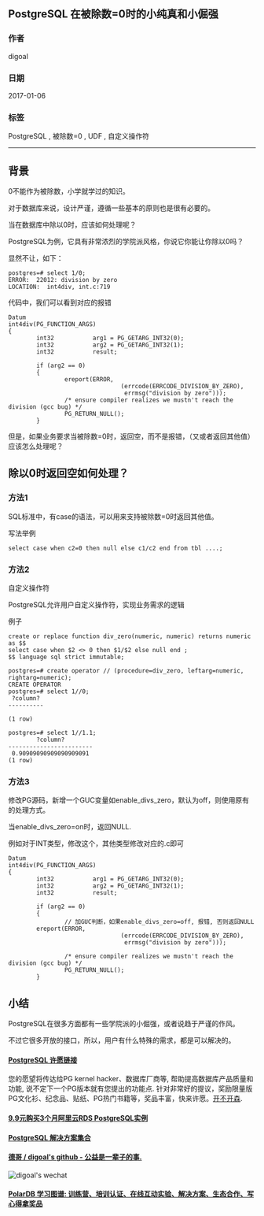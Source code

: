 ## PostgreSQL 在被除数=0时的小纯真和小倔强  
                                                                                
### 作者                                                                               
digoal                                                                                
                                                                                
### 日期                                                                               
2017-01-06                                                                                    
                                                                                
### 标签                                                                              
PostgreSQL , 被除数=0 , UDF , 自定义操作符           
                                                                                
----                                                                              
                                           
## 背景   
0不能作为被除数，小学就学过的知识。     
    
对于数据库来说，设计严谨，遵循一些基本的原则也是很有必要的。     
     
当在数据库中除以0时，应该如何处理呢？  
  
PostgreSQL为例，它具有非常浓烈的学院派风格，你说它你能让你除以0吗？     
    
显然不让，如下：  
  
```
postgres=# select 1/0;  
ERROR:  22012: division by zero  
LOCATION:  int4div, int.c:719  
```  
   
代码中，我们可以看到对应的报错  
  
```  
Datum  
int4div(PG_FUNCTION_ARGS)  
{  
        int32           arg1 = PG_GETARG_INT32(0);  
        int32           arg2 = PG_GETARG_INT32(1);  
        int32           result;  
  
        if (arg2 == 0)  
        {  
                ereport(ERROR,  
                                (errcode(ERRCODE_DIVISION_BY_ZERO),  
                                 errmsg("division by zero")));  
                /* ensure compiler realizes we mustn't reach the division (gcc bug) */  
                PG_RETURN_NULL();  
        }  
```  
  
但是，如果业务要求当被除数=0时，返回空，而不是报错，（又或者返回其他值）应该怎么处理呢？  
  
## 除以0时返回空如何处理？  
### 方法1  
SQL标准中，有case的语法，可以用来支持被除数=0时返回其他值。  
  
写法举例  
  
```  
select case when c2=0 then null else c1/c2 end from tbl ....;  
```  
  
### 方法2  
自定义操作符  
  
PostgreSQL允许用户自定义操作符，实现业务需求的逻辑  
  
例子  
  
```  
create or replace function div_zero(numeric, numeric) returns numeric as $$                 
select case when $2 <> 0 then $1/$2 else null end ;                
$$ language sql strict immutable;  
  
postgres=# create operator // (procedure=div_zero, leftarg=numeric, rightarg=numeric);  
CREATE OPERATOR  
postgres=# select 1//0;  
 ?column?   
----------  
           
(1 row)  
  
postgres=# select 1//1.1;  
        ?column?          
------------------------  
 0.90909090909090909091  
(1 row)  
```  
  
### 方法3  
修改PG源码，新增一个GUC变量如enable_divs_zero，默认为off，则使用原有的处理方式。  
  
当enable_divs_zero=on时，返回NULL.  
  
例如对于INT类型，修改这个，其他类型修改对应的.c即可  
  
```  
Datum  
int4div(PG_FUNCTION_ARGS)  
{  
        int32           arg1 = PG_GETARG_INT32(0);  
        int32           arg2 = PG_GETARG_INT32(1);  
        int32           result;  
  
        if (arg2 == 0)  
        {  
                // 加GUC判断，如果enable_divs_zero=off, 报错, 否则返回NULL  
		ereport(ERROR,  
                                (errcode(ERRCODE_DIVISION_BY_ZERO),  
                                 errmsg("division by zero")));  
                  
                /* ensure compiler realizes we mustn't reach the division (gcc bug) */  
                PG_RETURN_NULL();  
        }  
```  
  
## 小结  
PostgreSQL在很多方面都有一些学院派的小倔强，或者说趋于严谨的作风。  
  
不过它很多开放的接口，所以，用户有什么特殊的需求，都是可以解决的。  
  
  
         
                                       
                               
  
  
  
  
  
  
  
  
  
  
  
  
  
  
  
  
  
  
  
  
  
  
  
  
  
  
  
  
  
  
  
  
  
  
  
  
  
  
  
  
  
  
  
  
  
  
  
  
  
  
  
  
  
  
  
  
  
  
  
  
  
  
  
  
  
  
  
  
  
  
  
  
  
#### [PostgreSQL 许愿链接](https://github.com/digoal/blog/issues/76 "269ac3d1c492e938c0191101c7238216")
您的愿望将传达给PG kernel hacker、数据库厂商等, 帮助提高数据库产品质量和功能, 说不定下一个PG版本就有您提出的功能点. 针对非常好的提议，奖励限量版PG文化衫、纪念品、贴纸、PG热门书籍等，奖品丰富，快来许愿。[开不开森](https://github.com/digoal/blog/issues/76 "269ac3d1c492e938c0191101c7238216").  
  
  
#### [9.9元购买3个月阿里云RDS PostgreSQL实例](https://www.aliyun.com/database/postgresqlactivity "57258f76c37864c6e6d23383d05714ea")
  
  
#### [PostgreSQL 解决方案集合](https://yq.aliyun.com/topic/118 "40cff096e9ed7122c512b35d8561d9c8")
  
  
#### [德哥 / digoal's github - 公益是一辈子的事.](https://github.com/digoal/blog/blob/master/README.md "22709685feb7cab07d30f30387f0a9ae")
  
  
![digoal's wechat](../pic/digoal_weixin.jpg "f7ad92eeba24523fd47a6e1a0e691b59")
  
  
#### [PolarDB 学习图谱: 训练营、培训认证、在线互动实验、解决方案、生态合作、写心得拿奖品](https://www.aliyun.com/database/openpolardb/activity "8642f60e04ed0c814bf9cb9677976bd4")
  
